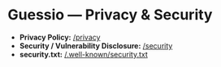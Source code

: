 # Guessio — Privacy & Security

- **Privacy Policy:** [/privacy](/docs/privacy)  
- **Security / Vulnerability Disclosure:** [/security](/docs/security)  
- **security.txt:** [/.well-known/security.txt](/.well-known/security.txt)
